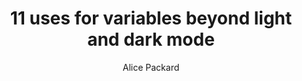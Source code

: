 ---
layout: post
title: "11 uses for variables beyond light and dark mode"
link: "https://www.alicepackarddesign.com/blog/uses-for-variables-beyond-light-and-dark-mode"
author: "Alice Packard"
published_date: "16/03/2025"
description: ""
language: "en"
categories: 
   - Liens
tags: "design-system figma"
og-tags: "design-system figma"
permalink: /:categories/:year/:month/:day/:title/
---